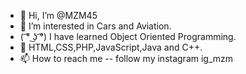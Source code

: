 - 👋 Hi, I’m @MZM45
- 👀 I’m interested in Cars and Aviation.
- ( ͡° ͜ʖ ͡°) I have learned Object Oriented Programming.
- 💞️ HTML,CSS,PHP,JavaScript,Java and C++.
- 📫 How to reach me -- follow my instagram ig_mzm

<!---
MZM45/MZM45 is a ✨ special ✨ repository because its `README.md` (this file) appears on your GitHub profile.
You can click the Preview link to take a look at your changes.
--->
